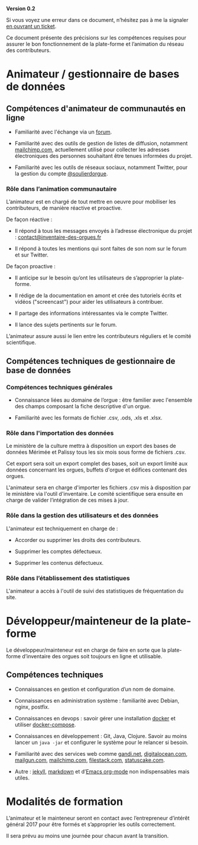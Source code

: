 **Version 0.2**

Si vous voyez une erreur dans ce document, n’hésitez pas à me la
signaler [en ouvrant un
ticket](https://git.inventaire-des-orgues.fr/bzg/ido-docs/issues).

Ce document présente des précisions sur les compétences requises pour
assurer le bon fonctionnement de la plate-forme et l’animation du réseau
des contributeurs.

# Animateur / gestionnaire de bases de données

## Compétences d'animateur de communautés en ligne

  - Familiarité avec l'échange via un
    [forum](https://forum.inventaire-des-orgues.fr/).

  - Familiarité avec des outils de gestion de listes de diffusion,
    notamment [mailchimp.com](https://www.mailchimp.com), actuellement
    utilisé pour collecter les adresses électroniques des personnes
    souhaitant être tenues informées du projet.

  - Familiarité avec les outils de réseaux sociaux, notamment Twitter,
    pour la gestion du compte
    [@soulierdorgue](https://twitter.com/soulierdorgue).

### Rôle dans l’animation communautaire

L’animateur est en chargé de tout mettre en oeuvre pour mobiliser les
contributeurs, de manière réactive et proactive.

De façon réactive :

  - Il répond à tous les messages envoyés à l’adresse électronique du
    projet : contact@inventaire-des-orgues.fr

  - Il répond à toutes les mentions qui sont faites de son nom sur le
    forum et sur Twitter.

De façon proactive :

  - Il anticipe sur le besoin qu’ont les utilisateurs de s’approprier la
    plate-forme.

  - Il rédige de la documentation en amont et crée des tutoriels écrits
    et vidéos ("screencast") pour aider les utilisateurs à contribuer.

  - Il partage des informations intéressantes via le compte Twitter.

  - Il lance des sujets pertinents sur le forum.

L’animateur assure aussi le lien entre les contributeurs réguliers et le
comité scientifique.

## Compétences techniques de gestionnaire de base de données

### Compétences techniques générales

  - Connaissance liées au domaine de l’orgue : être familier avec
    l'ensemble des champs composant la fiche descriptive d'un orgue.

  - Familiarité avec les formats de fichier .csv, .ods, .xls et .xlsx.

### Rôle dans l'importation des données

Le ministère de la culture mettra à disposition un export des bases de
données Mérimée et Palissy tous les six mois sous forme de fichiers
.csv.

Cet export sera soit un export complet des bases, soit un export limité
aux données concernant les orgues, buffets d'orgue et édifices contenant
des orgues.

L'animateur sera en charge d'importer les fichiers .csv mis à
disposition par le ministère via l'outil d'inventaire. Le comité
scientifique sera ensuite en charge de valider l’intégration de ces
mises à jour.

### Rôle dans la gestion des utilisateurs et des données

L'animateur est techniquement en charge de :

  - Accorder ou supprimer les droits des contributeurs.

  - Supprimer les comptes défectueux.

  - Supprimer les contenus défectueux.

### Rôle dans l’établissement des statistiques

L'animateur a accès à l'outil de suivi des statistiques de fréquentation
du site.

# Développeur/mainteneur de la plate-forme

Le développeur/mainteneur est en charge de faire en sorte que la
plate-forme d’inventaire des orgues soit toujours en ligne et
utilisable.

## Compétences techniques

  - Connaissances en gestion et configuration d’un nom de domaine.

  - Connaissances en administration système : familiarité avec Debian,
    nginx, postfix.

  - Connaissances en devops : savoir gérer une installation
    [docker](http://docker.io/) et utiliser
    [docker-compose](https://docs.docker.com/compose/).

  - Connaissances en développement : Git, Java, Clojure. Savoir au moins
    lancer un `java -jar` et configurer le système pour le relancer si
    besoin.

  - Familiarité avec des services web comme
    [gandi.net](https://www.gandi.net/fr),
    [digitalocean.com](https://www.digitalocean.com/),
    [mailgun.com](https://www.mailgun.com/),
    [mailchimp.com](https://mailchimp.com/),
    [filestack.com](https://www.filestack.com/),
    [statuscake.com](https://www.statuscake.com/).

  - Autre : [jekyll](https://jekyllrb.com/),
    [markdown](https://fr.wikipedia.org/wiki/Markdown) et d’[Emacs
    org-mode](http://orgmode.org/) non indispensables mais utiles.

# Modalités de formation

L’animateur et le mainteneur seront en contact avec l’entrepreneur
d’intérêt général 2017 pour être formés et s’approprier les outils
correctement.

Il sera prévu au moins une journée pour chacun avant la transition.
